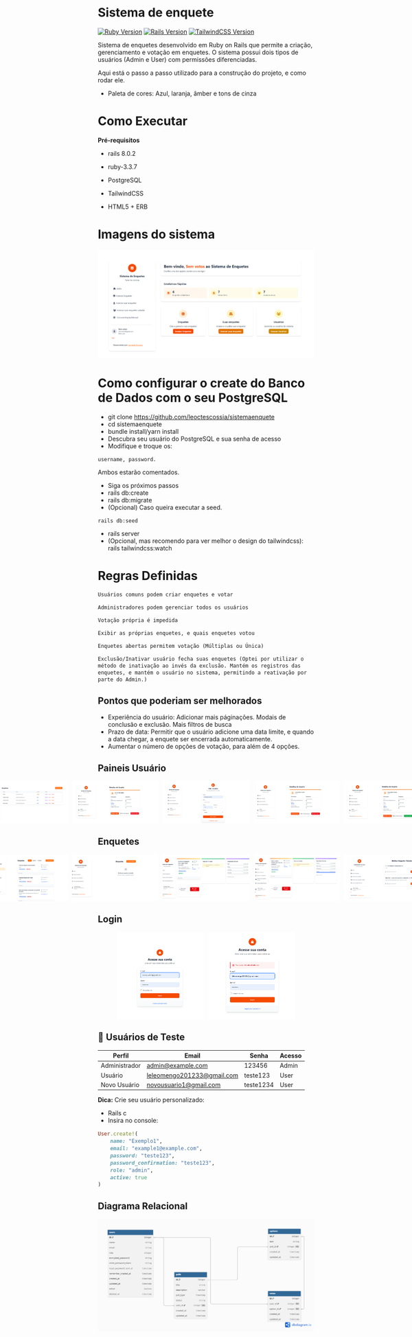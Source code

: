 # Sistema de enquete

[![Ruby Version](https://img.shields.io/badge/Ruby-3.3.7-%23CC342D)](https://www.ruby-lang.org/)
[![Rails Version](https://img.shields.io/badge/Rails-8.0.2-%23CC0000)](https://rubyonrails.org)
[![TailwindCSS Version](https://img.shields.io/badge/Tailwind_CSS-grey)](https://tailwindcss.com/docs/installation/framework-guides/ruby-on-rails)


Sistema de enquetes desenvolvido em Ruby on Rails que permite a criação, gerenciamento e votação em enquetes. O sistema possui dois tipos de usuários (Admin e User) com permissões diferenciadas.

Aqui está o passo a passo utilizado para a construção do projeto, e como rodar ele.


* Paleta de cores: Azul, laranja, âmber e tons de cinza


# Como Executar

**Pré-requisitos**

- rails 8.0.2

- ruby-3.3.7

- PostgreSQL

- TailwindCSS

- HTML5 + ERB


# Imagens do sistema
![Dashboard Admin](/app/assets/images/Captura%20de%20tela%202025-08-27%20081729.png)


# Como configurar o create do Banco de Dados com o seu PostgreSQL


- git clone https://github.com/leoctescossia/sistemaenquete
- cd sistemaenquete
- bundle install/yarn install
- Descubra seu usuário do PostgreSQL e sua senha de acesso
- Modifique e troque os:
```
username, password.
```
Ambos estarão comentados.
- Siga os próximos passos
- rails db:create
- rails db:migrate
- (Opcional) Caso queira executar a seed.
```
rails db:seed
```
- rails server
- (Opcional, mas recomendo para ver melhor o design do tailwindcss): rails tailwindcss:watch

# Regras Definidas
```
Usuários comuns podem criar enquetes e votar
```
```
Administradores podem gerenciar todos os usuários
```
```
Votação própria é impedida
```
```
Exibir as próprias enquetes, e quais enquetes votou
```
```
Enquetes abertas permitem votação (Múltiplas ou Única)
```
```
Exclusão/Inativar usuário fecha suas enquetes (Optei por utilizar o método de inativação ao invés da exclusão. Mantém os registros das enquetes, e mantém o usuário no sistema, permitindo a reativação por parte do Admin.)
```

## Pontos que poderiam ser melhorados
- Experiência do usuário: Adicionar mais páginações. Modais de conclusão e exclusão. Mais filtros de busca
- Prazo de data: Permitir que o usuário adicione uma data limite, e quando a data chegar, a enquete ser encerrada automaticamente.
- Aumentar o número de opções de votação, para além de 4 opções.




## Paineis Usuário
<div style="display: flex; justify-content: center; gap: 10px;">
  <img src="/app/assets/images/Captura de tela 2025-08-25 201021.png" alt="Usuários" style="width: 40%; height: auto; object-fit: cover;" />
  <img src="/app/assets/images/Captura de tela 2025-08-25 201030.png" alt="User" style="width: 40%; height: auto; object-fit: cover;" />
  <img src="/app/assets/images/Captura de tela 2025-08-25 201059.png" alt="Criar-User" style="width: 40%; height: auto; object-fit: cover;" />
  <img src="/app/assets/images/Captura de tela 2025-08-25 201049.png" alt="User" style="width: 40%; height: auto; object-fit: cover;" />
  <img src="/app/assets/images/Captura de tela 2025-08-25 222052.png" alt="Enquetes" style="width: 40%; height: auto; object-fit: cover;" />
</div>

## Enquetes
<div style="display: flex; justify-content: center; gap: 10px;">
  <img src="/app/assets/images/Captura de tela 2025-08-27 081743.png" alt="Enquetes" style="width: 40%; height: auto; object-fit: cover;" />
  <img src="/app/assets/images/Captura de tela 2025-08-25 204300.png" alt="Enquetes" style="width: 40%; height: auto; object-fit: cover;" />
  <img src="/app/assets/images/Captura de tela 2025-08-25 204439.png" alt="Enquetes" style="width: 40%; height: auto; object-fit: cover;" />
  <img src="/app/assets/images/Captura de tela 2025-08-27 082136.png" alt="Enquetes" style="width: 40%; height: auto; object-fit: cover;" />
  <img src="/app/assets/images/Captura de tela 2025-08-27 084215.png" alt="Enquetes" style="width: 40%; height: auto; object-fit: cover;" />
</div>

## Login
<div style="display: flex; justify-content: center; gap: 10px;">
  <img src="/app/assets/images/Captura de tela 2025-08-27 084204.png" alt="Login" style="width: 40%; height: auto; object-fit: cover;" />
  <img src="/app/assets/images/Captura de tela 2025-08-27 084240.png" alt="Login" style="width: 40%; height: auto; object-fit: cover;" />
</div>


## 👥 Usuários de Teste
| Perfil       | Email               | Senha     | Acesso  |
|--------------|---------------------|-----------|---------|
| Administrador| admin@example.com   | 123456    | Admin   |
| Usuário      | leleomengo201233@gmail.com | teste123 | User |
| Novo Usuário | novousuario1@gmail.com | teste1234 | User |


**Dica:** Crie seu usuário personalizado:
- Rails c
- Insira no console:
```ruby
User.create!(
    name: "Exemplo1",
    email: "example1@example.com",
    password: "teste123",
    password_confirmation: "teste123",
    role: "admin",
    active: true
)
```

## Diagrama Relacional
![Diagrama Relacional](/app/assets/images/dunnas.png)